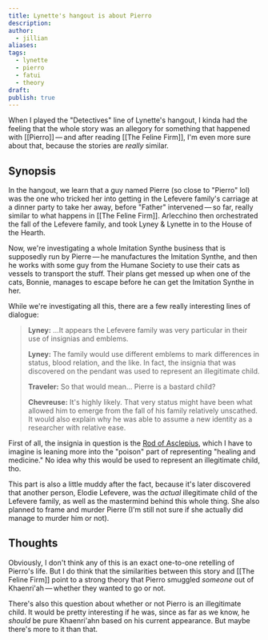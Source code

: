 ```yaml
---
title: Lynette's hangout is about Pierro
description: 
author:
  - jillian
aliases: 
tags:
  - lynette
  - pierro
  - fatui
  - theory
draft: 
publish: true
---
```

When I played the "Detectives" line of Lynette's hangout, I kinda had the feeling that the whole story was an allegory for something that happened with [[Pierro]] — and after reading [[The Feline Firm]], I'm even more sure about that, because the stories are *really* similar. 

## Synopsis
In the hangout, we learn that a guy named Pierre (so close to "Pierro" lol) was the one who tricked her into getting in the Lefevere family's carriage at a dinner party to take her away, before "Father" intervened — so far, really similar to what happens in [[The Feline Firm]]. Arlecchino then orchestrated the fall of the Lefevere family, and took Lyney & Lynette in to the House of the Hearth.

Now, we're investigating a whole Imitation Synthe business that is supposedly run by Pierre — he manufactures the Imitation Synthe, and then he works with some guy from the Humane Society to use their cats as vessels to transport the stuff. Their plans get messed up when one of the cats, Bonnie, manages to escape before he can get the Imitation Synthe in her.

While we're investigating all this, there are a few really interesting lines of dialogue:

> **Lyney:** ...It appears the Lefevere family was very particular in their use of insignias and emblems.
> 
> **Lyney:** The family would use different emblems to mark differences in status, blood relation, and the like. In fact, the insignia that was discovered on the pendant was used to represent an illegitimate child.
> 
> **Traveler:** So that would mean... Pierre is a bastard child?
> 
> **Chevreuse:** It's highly likely. That very status might have been what allowed him to emerge from the fall of his family relatively unscathed. It would also explain why he was able to assume a new identity as a researcher with relative ease.

First of all, the insignia in question is the [Rod of Asclepius](https://en.wikipedia.org/wiki/Rod_of_Asclepius?useskin=vector), which I have to imagine is leaning more into the "poison" part of representing "healing and medicine." No idea why this would be used to represent an illegitimate child, tho.

This part is also a little muddy after the fact, because it's later discovered that another person, Elodie Lefevere, was the *actual* illegitimate child of the Lefevere family, as well as the mastermind behind this whole thing. She also planned to frame and murder Pierre (I'm still not sure if she actually did manage to murder him or not). 

## Thoughts
Obviously, I don't think any of this is an exact one-to-one retelling of Pierro's life. But I do think that the similarities between this story and [[The Feline Firm]] point to a strong theory that Pierro smuggled *someone* out of Khaenri'ah — whether they wanted to go or not. 

There's also this question about whether or not Pierro is an illegitimate child. It would be pretty interesting if he was, since as far as we know, he *should* be pure Khaenri'ahn based on his current appearance. But maybe there's more to it than that.
